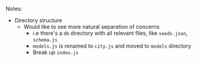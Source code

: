 Notes:
- Directory structure
  - Would like to see more natural separation of concerns
    - i.e there's a `db` directory with all relevant files, like `seeds.json`, `schema.js`
    - `models.js` is renamed to `city.js` and moved to `models` directory
    - Break up `index.js`
